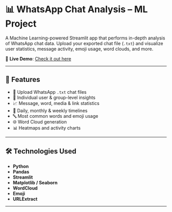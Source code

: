 # 📊 WhatsApp Chat Analysis – ML Project

A Machine Learning-powered Streamlit app that performs in-depth analysis of WhatsApp chat data. Upload your exported chat file (`.txt`) and visualize user statistics, message activity, emoji usage, word clouds, and more.

🔗 **Live Demo**: [Check it out here](https://adityashanky-whatsapp-chat-analysis-ml-project--app-f9knnl.streamlit.app/)

---

## 🚀 Features

- 📁 Upload WhatsApp `.txt` chat files
- 👤 Individual user & group-level insights
- 📈 Message, word, media & link statistics
- 📅 Daily, monthly & weekly timelines
- 🔤 Most common words and emoji usage
- 🌐 Word Cloud generation
- 📊 Heatmaps and activity charts

---

## 🛠️ Technologies Used

- **Python**
- **Pandas**
- **Streamlit**
- **Matplotlib / Seaborn**
- **WordCloud**
- **Emoji**
- **URLExtract**

---

